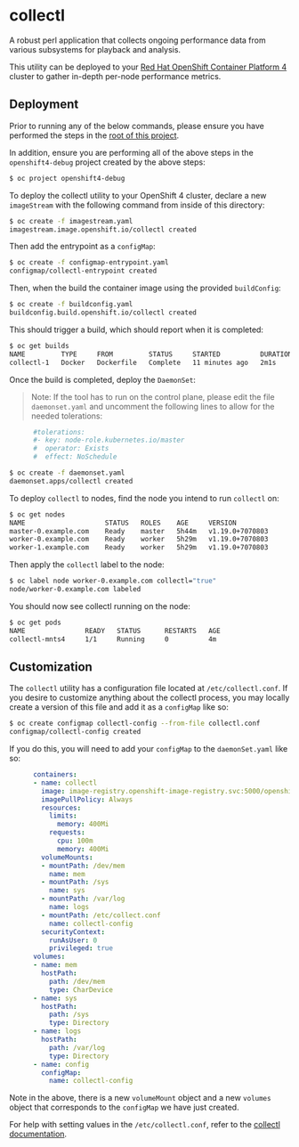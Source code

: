 # collectl
A robust perl application that collects ongoing performance data from various subsystems for playback and analysis.

This utility can be deployed to your [Red Hat OpenShift Container Platform 4](https://www.redhat.com/en/openshift-4) cluster to gather in-depth per-node performance metrics.

## Deployment
Prior to running any of the below commands, please ensure you have performed the steps in the [root of this project](../../README.md).

In addition, ensure you are performing all of the above steps in the `openshift4-debug` project created by the above steps:
```bash
$ oc project openshift4-debug
```

To deploy the collectl utility to your OpenShift 4 cluster, declare a new `imageStream` with the following command from inside of this directory:
```bash
$ oc create -f imagestream.yaml
imagestream.image.openshift.io/collectl created
```

Then add the entrypoint as a `configMap`:
```bash
$ oc create -f configmap-entrypoint.yaml
configmap/collectl-entrypoint created
```

Then, when the  build the container image using the provided `buildConfig`:
```bash
$ oc create -f buildconfig.yaml
buildconfig.build.openshift.io/collectl created
```

This should trigger a build, which should report when it is completed:
```bash
$ oc get builds
NAME         TYPE     FROM         STATUS     STARTED          DURATION
collectl-1   Docker   Dockerfile   Complete   11 minutes ago   2m1s
```

Once the build is completed, deploy the `DaemonSet`:

> Note: If the tool has to run on the control plane, please edit the file `daemonset.yaml` and uncomment the following lines to allow for the needed tolerations:

```bash
      #tolerations:
      #- key: node-role.kubernetes.io/master
      #  operator: Exists
      #  effect: NoSchedule
```

```bash
$ oc create -f daemonset.yaml
daemonset.apps/collectl created
```

To deploy `collectl` to nodes, find the node you intend to run `collectl` on:
```bash
$ oc get nodes
NAME                    STATUS   ROLES    AGE     VERSION
master-0.example.com    Ready    master   5h44m   v1.19.0+7070803
worker-0.example.com    Ready    worker   5h29m   v1.19.0+7070803
worker-1.example.com    Ready    worker   5h29m   v1.19.0+7070803
```

Then apply the `collectl` label to the node:
```bash
$ oc label node worker-0.example.com collectl="true"
node/worker-0.example.com labeled
```

You should now see collectl running on the node:
```bash
$ oc get pods
NAME               READY   STATUS      RESTARTS   AGE
collectl-mnts4     1/1     Running     0          4m
```

## Customization
The `collectl` utility has a configuration file located at `/etc/collectl.conf`.  If you desire to customize anything about the collectl process, you may locally create a version of this file and add it as a `configMap` like so:
```bash
$ oc create configmap collectl-config --from-file collectl.conf
configmap/collectl-config created
```

If you do this, you will need to add your `configMap` to the `daemonSet.yaml` like so:
```yaml
      containers:
      - name: collectl
        image: image-registry.openshift-image-registry.svc:5000/openshift4-debug/collectl
        imagePullPolicy: Always
        resources:
          limits:
            memory: 400Mi
          requests:
            cpu: 100m
            memory: 400Mi
        volumeMounts:
        - mountPath: /dev/mem
          name: mem
        - mountPath: /sys
          name: sys
        - mountPath: /var/log
          name: logs
        - mountPath: /etc/collect.conf
          name: collectl-config
        securityContext:
          runAsUser: 0
          privileged: true
      volumes:
      - name: mem
        hostPath:
          path: /dev/mem
          type: CharDevice
      - name: sys
        hostPath:
          path: /sys
          type: Directory
      - name: logs
        hostPath:
          path: /var/log
          type: Directory
      - name: config
        configMap:
          name: collectl-config 
```

Note in the above, there is a new `volumeMount` object and a new `volumes` object that corresponds to the `configMap` we have just created.

For help with setting values in the `/etc/collectl.conf`, refer to the [collectl documentation](http://collectl.sourceforge.net/).
